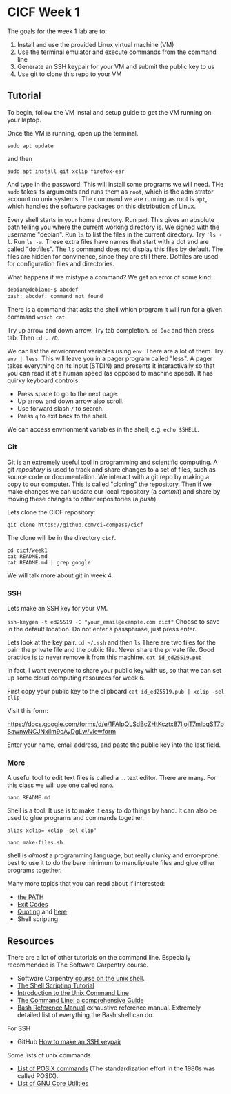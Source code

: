 # CICF Week 1

The goals for the week 1 lab are to:

1. Install and use the provided Linux virtual machine (VM)
1. Use the terminal emulator and execute commands from the command line
1. Generate an SSH keypair for your VM and submit the public key to us
1. Use git to clone this repo to your VM

## Tutorial

To begin, follow the VM instal and setup guide to get the VM running on your laptop.

Once the VM is running, open up the terminal.

    sudo apt update

and then

    sudo apt install git xclip firefox-esr

And type in the password.
This will install some programs we will need.
THe `sudo` takes its arguments and runs them as `root`, which is the admistrator
account on unix systems.
The command we are running as root is `apt`, which handles the software packages
on this distribution of Linux.

Every shell starts in your home directory.
Run `pwd`.
This gives an absolute path telling you where the current working directory is.
We signed with the username "debian".
Run `ls` to list the files in the current directory.
Try `'ls -l`.
Run `ls -a`. These extra files have names that start with a dot and are called "dotfiles".
The `ls` command does not display this files by default.
The files are hidden for convinence, since they are still there.
Dotfiles are used for configuration files and directories.

What happens if we mistype a command? We get an error of some kind:

```bash
debian@debian:~$ abcdef
bash: abcdef: command not found
```

There is a command that asks the shell which program it will run for a given
command `which cat`.

Try up arrow and down arrow. Try tab completion. `cd Doc` and then press tab. Then `cd ../D`.

We can list the envrionment variables using `env`.
There are a lot of them.
Try `env | less`.
This will leave you in a pager program called "less".
A pager takes everything on its input (STDIN) and presents it interactivally so
that you can read it at a human speed (as opposed to machine speed).
It has quirky keyboard controls:

* Press space to go to the next page.
* Up arrow and down arrow also scroll.
* Use forward slash `/` to search.
* Press `q` to exit back to the shell.

We can access envrionment variables in the shell, e.g. `echo $SHELL`.

### Git

Git is an extremely useful tool in programming and scientific computing.
A git _repository_ is used to track and share changes to a set of files, such as
source code or documentation.
We interact with a git repo by making a copy to our computer. This is called
"cloning" the repository.
Then if we make changes we can update our local repository (a _commit_) and
share by moving these changes to other repositories (a _push_).

Lets clone the CICF repository:

`git clone https://github.com/ci-compass/cicf`

The clone will be in the directory `cicf`.

```
cd cicf/week1
cat README.md
cat README.md | grep google
```

We will talk more about git in week 4.


### SSH

Lets make an SSH key for your VM.

`ssh-keygen -t ed25519 -C "your_email@example.com cicf"`
Choose to save in the default location.
Do not enter a passphrase, just press enter.

Lets look at the key pair. `cd ~/.ssh` and then `ls`
There are two files for the pair: the private file and the public file. Never
share the private file. Good practice is to never remove it from this machine.
`cat id_ed25519.pub`

In fact, I want everyone to share your public key with us, so that we can set up
some cloud computing resources for week 6.

First copy your public key to the clipboard `cat id_ed25519.pub | xclip -sel
clip`

Visit this form:

https://docs.google.com/forms/d/e/1FAIpQLSdBcZHtKcztx87IjojT7mlbqST7bSawnwNCJNxilm9oAyDgLw/viewform

Enter your name, email address, and paste the public key into the last field.


### More

A useful tool to edit text files is called a ... text editor.
There are many. For this class we will use one called `nano`.

`nano README.md`

Shell is a tool. It use is to make it easy to do things by hand. It can also be
used to glue programs and commands together.

`alias xclip='xclip -sel clip'`

`nano make-files.sh`

shell is _almost_ a programming language, but really clunky and error-prone.
best to use it to do the bare minimum to manulipluate files and glue other
programs together.

Many more topics that you can read about if interested:

* [the PATH](https://www.cs.purdue.edu/homes/bb/cs348/www-S08/unix_path.html)
* [Exit Codes](https://www.redhat.com/sysadmin/linux-shell-command-exit-codes)
* [Quoting](https://rg1-teaching.mpi-inf.mpg.de/unixffb-ss98/quoting-guide.html) and [here](https://teaching.idallen.com/cst8207/13w/notes/440_quotes.html)
* Shell scripting


## Resources

There are a lot of other tutorials on the command line.
Especially recommended is The Software Carpentry course.
- Software Carpentry [course on the unix shell](https://swcarpentry.github.io/shell-novice/).
- [The Shell Scripting Tutorial](https://www.shellscript.sh/)
- [Introduction to the Unix Command Line](https://codethechange.stanford.edu/guides/guide_unix_commands.html#)
- [The Command Line: a comprehensive Guide](https://hackernoon.com/the-command-line-a-comprehensive-guide)
- [Bash Reference Manual](https://www.gnu.org/software/bash/manual/html_node/index.html) exhaustive reference manual. Extremely detailed list of everything the Bash shell can do.

For SSH

- GitHub [How to make an SSH keypair](https://docs.github.com/en/authentication/connecting-to-github-with-ssh/generating-a-new-ssh-key-and-adding-it-to-the-ssh-agent)

Some lists of unix commands.
- [List of POSIX commands](https://en.wikipedia.org/wiki/List_of_POSIX_commands) (The standardization effort in the 1980s was called POSIX).
- [List of GNU Core Utilities](https://en.wikipedia.org/wiki/List_of_GNU_Core_Utilities_commands)


